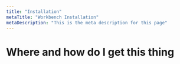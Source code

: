 ```yaml
---
title: "Installation"
metaTitle: "Workbench Installation"
metaDescription: "This is the meta description for this page"
---
```


# Where and how do I get this thing